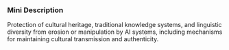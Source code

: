 ### Mini Description

Protection of cultural heritage, traditional knowledge systems, and linguistic diversity from erosion or manipulation by AI systems, including mechanisms for maintaining cultural transmission and authenticity.
